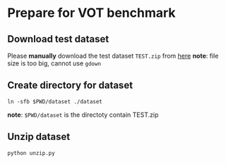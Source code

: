 # Prepare for VOT benchmark

## Download test dataset

Please **manually** download the test dataset `TEST.zip` from [here](https://drive.google.com/drive/u/0/folders/1gJOR-r-jPFFFCzKKlMOW80WFtuaMiaf6)
**note**: file size is too big, cannot use `gdown`

## Create directory for dataset

````shell
ln -sfb $PWD/dataset ./dataset
````
**note**: `$PWD/dataset` is the directoty contain TEST.zip

## Unzip dataset

````shell
python unzip.py
````

